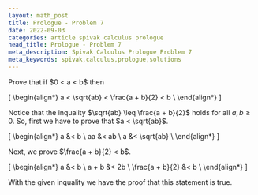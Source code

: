 ```yaml
---
layout: math_post
title: Prologue - Problem 7
date: 2022-09-03
categories: article spivak calculus prologue
head_title: Prologue - Problem 7
meta_description: Spivak Calculus Prologue Problem 7
meta_keywords: spivak,calculus,prologue,solutions
---
```


<p>
  Prove that if $0 < a < b$ then

  \[
    \begin{align*}
      a < \sqrt{ab} < \frac{a + b}{2} < b \\
    \end{align*}
  \]

  Notice that the inquality $\sqrt{ab} \leq \frac{a + b}{2}$ holds for all $a, b \geq 0$.
  So, first we have to prove that $a < \sqrt{ab}$.

  \[
    \begin{align*}
      a &< b \\
      aa &< ab \\
      a &< \sqrt{ab} \\
    \end{align*}
  \]

  Next, we prove $\frac{a + b}{2} < b$.

  \[
    \begin{align*}
      a &< b \\
      a + b &< 2b \\
      \frac{a + b}{2} &< b \\
    \end{align*}
  \]

  With the given inquality we have the proof that this statement is true.

</p>